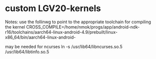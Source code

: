 # custom LGV20-kernels

Notes:
use the follinwg to point to the appropriate toolchain for compiling the kernel
CROSS_COMPILE=/home/nmok/progs/app/android-ndk-r16/toolchains/aarch64-linux-android-4.9/prebuilt/linux-x86_64/bin/aarch64-linux-android-

may be needed for ncurses
ln -s /usr/lib64/libncurses.so.5 /usr/lib64/libtinfo.so.5
